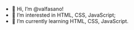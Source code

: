 - 👋 Hi, I’m @valfasano!
- 👀 I’m interested in HTML, CSS, JavaScript;
- 🌱 I’m currently learning HTML, CSS, JavaScript.

<!---
valfasano/valfasano is a ✨ special ✨ repository because its `README.md` (this file) appears on your GitHub profile.
You can click the Preview link to take a look at your changes.
--->
